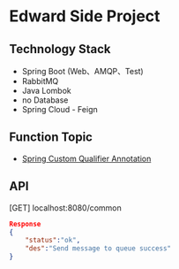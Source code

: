 # Edward Side Project
## Technology Stack
* Spring Boot (Web、AMQP、Test)
* RabbitMQ
* Java Lombok
* no Database
* Spring Cloud - Feign

## Function Topic
* [Spring Custom Qualifier Annotation](https://www.concretepage.com/spring/spring_custom_qualifier_annotation#java-config)

## API
[GET] localhost:8080/common
```json
Response 
{
    "status":"ok", 
    "des":"Send message to queue success"
}
```
